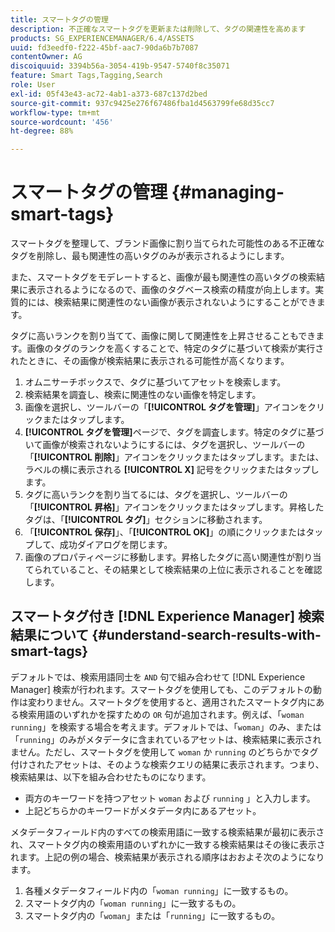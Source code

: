 ```yaml
---
title: スマートタグの管理
description: 不正確なスマートタグを更新または削除して、タグの関連性を高めます
products: SG_EXPERIENCEMANAGER/6.4/ASSETS
uuid: fd3eedf0-f222-45bf-aac7-90da6b7b7087
contentOwner: AG
discoiquuid: 3394b56a-3054-419b-9547-5740f8c35071
feature: Smart Tags,Tagging,Search
role: User
exl-id: 05f43e43-ac72-4ab1-a373-687c137d2bed
source-git-commit: 937c9425e276f67486fba1d4563799fe68d35cc7
workflow-type: tm+mt
source-wordcount: '456'
ht-degree: 88%

---
```


# スマートタグの管理 {#managing-smart-tags}

スマートタグを整理して、ブランド画像に割り当てられた可能性のある不正確なタグを削除し、最も関連性の高いタグのみが表示されるようにします。

また、スマートタグをモデレートすると、画像が最も関連性の高いタグの検索結果に表示されるようになるので、画像のタグベース検索の精度が向上します。実質的には、検索結果に関連性のない画像が表示されないようにすることができます。

タグに高いランクを割り当てて、画像に関して関連性を上昇させることもできます。画像のタグのランクを高くすることで、特定のタグに基づいて検索が実行されたときに、その画像が検索結果に表示される可能性が高くなります。

1. オムニサーチボックスで、タグに基づいてアセットを検索します。
1. 検索結果を調査し、検索に関連性のない画像を特定します。
1. 画像を選択し、ツールバーの「**[!UICONTROL タグを管理]**」アイコンをクリックまたはタップします。
1. **[!UICONTROL タグを管理]**&#x200B;ページで、タグを調査します。特定のタグに基づいて画像が検索されないようにするには、タグを選択し、ツールバーの「**[!UICONTROL 削除]**」アイコンをクリックまたはタップします。または、ラベルの横に表示される **[!UICONTROL X]** 記号をクリックまたはタップします。
1. タグに高いランクを割り当てるには、タグを選択し、ツールバーの「**[!UICONTROL 昇格]**」アイコンをクリックまたはタップします。昇格したタグは、「**[!UICONTROL タグ]**」セクションに移動されます。
1. 「**[!UICONTROL 保存]**」、「**[!UICONTROL OK]**」の順にクリックまたはタップして、成功ダイアログを閉じます。
1. 画像のプロパティページに移動します。昇格したタグに高い関連性が割り当てられていること、その結果として検索結果の上位に表示されることを確認します。

## スマートタグ付き [!DNL Experience Manager] 検索結果について {#understand-search-results-with-smart-tags}

デフォルトでは、検索用語同士を `AND` 句で組み合わせて [!DNL Experience Manager] 検索が行われます。スマートタグを使用しても、このデフォルトの動作は変わりません。スマートタグを使用すると、適用されたスマートタグ内にある検索用語のいずれかを探すための `OR` 句が追加されます。例えば、「`woman running`」を検索する場合を考えます。デフォルトでは、「`woman`」のみ、または「`running`」のみがメタデータに含まれているアセットは、検索結果に表示されません。ただし、スマートタグを使用して `woman` か `running` のどちらかでタグ付けされたアセットは、そのような検索クエリの結果に表示されます。つまり、検索結果は、以下を組み合わせたものになります。

* 両方のキーワードを持つアセット `woman` および `running` 」と入力します。
* 上記どちらかのキーワードがメタデータ内にあるアセット。

メタデータフィールド内のすべての検索用語に一致する検索結果が最初に表示され、スマートタグ内の検索用語のいずれかに一致する検索結果はその後に表示されます。上記の例の場合、検索結果が表示される順序はおおよそ次のようになります。

1. 各種メタデータフィールド内の「`woman running`」に一致するもの。
1. スマートタグ内の「`woman running`」に一致するもの。
1. スマートタグ内の「`woman`」または「`running`」に一致するもの。
